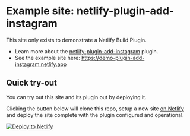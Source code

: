# Example site: netlify-plugin-add-instagram

This site only exists to demonstrate a Netlify Build Plugin.

- Learn more about the [netlify-plugin-add-instagram](https://github.com/philhawksworth/netlify-plugin-add-instagram) plugin.
- See the example site here: https://demo-plugin-add-instagram.netlify.app


## Quick try-out

You can try out this site and its plugin out by deploying it.

Clicking the button below will clone this repo, setup a new site [on Netlify](https://netlify.com?utm_source=github&utm_medium=plugin-addinstagram-pnh&utm_campaign=devex) and deploy the site complete with the plugin configured and operational.

[![Deploy to Netlify](https://www.netlify.com/img/deploy/button.svg)](https://app.netlify.com/start/deploy?repository=https://github.com/philhawksworth/demo-netlify-plugin-add-instagram&utm_source=github&utm_medium=plugin-addinstagram-pnh&utm_campaign=devex)
